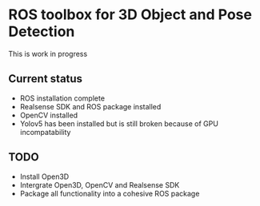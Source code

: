 # ROS toolbox for 3D Object and Pose Detection 

This is work in progress

## Current status
- ROS installation complete
- Realsense SDK and ROS package installed
- OpenCV installed
- Yolov5 has been installed but is still broken because of GPU incompatability

## TODO
- Install Open3D
- Intergrate Open3D, OpenCV and Realsense SDK
- Package all functionality into a cohesive ROS package
 
